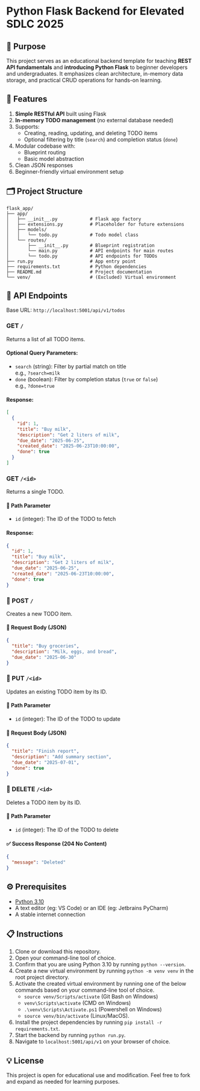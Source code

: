 # Python Flask Backend for Elevated SDLC 2025

## 📌 Purpose

This project serves as an educational backend template for teaching **REST API fundamentals** and **introducing Python Flask** to beginner developers and undergraduates. It emphasizes clean architecture, in-memory data storage, and practical CRUD operations for hands-on learning.


## 🚀 Features

1. **Simple RESTful API** built using Flask
2. **In-memory TODO management** (no external database needed)
3. Supports:
   - Creating, reading, updating, and deleting TODO items
   - Optional filtering by title (`search`) and completion status (`done`)
4. Modular codebase with:
   - Blueprint routing
   - Basic model abstraction
5. Clean JSON responses
6. Beginner-friendly virtual environment setup


## 🗂️ Project Structure

```plaintext
flask_app/
├── app/
│   ├── __init__.py            # Flask app factory
│   ├── extensions.py          # Placeholder for future extensions
│   ├── models/
│   │   └── todo.py            # Todo model class
│   └── routes/
│       ├── __init__.py        # Blueprint registration
│       └── main.py            # API endpoints for main routes
│       └── todo.py            # API endpoints for TODOs
├── run.py                     # App entry point
├── requirements.txt           # Python dependencies
├── README.md                  # Project documentation
└── venv/                      # (Excluded) Virtual environment
```

## 📘 API Endpoints

Base URL: `http://localhost:5001/api/v1/todos`

### GET `/`
Returns a list of all TODO items.

#### Optional Query Parameters:
- `search` (string): Filter by partial match on title  
  e.g., `?search=milk`
- `done` (boolean): Filter by completion status (`true` or `false`)  
  e.g., `?done=true`

#### Response:
```json
[
  {
    "id": 1,
    "title": "Buy milk",
    "description": "Get 2 liters of milk",
    "due_date": "2025-06-25",
    "created_date": "2025-06-23T10:00:00",
    "done": true
  }
]
```

### GET `/<id>`
Returns a single TODO.

#### 🔸 Path Parameter
- `id` (integer): The ID of the TODO to fetch

#### Response:
```json
{
  "id": 1,
  "title": "Buy milk",
  "description": "Get 2 liters of milk",
  "due_date": "2025-06-25",
  "created_date": "2025-06-23T10:00:00",
  "done": true
}
```

### 🔹 POST `/`

Creates a new TODO item.

#### 🔸 Request Body (JSON)
```json
{
  "title": "Buy groceries",
  "description": "Milk, eggs, and bread",
  "due_date": "2025-06-30"
}
```

### 🔹 PUT `/<id>`

Updates an existing TODO item by its ID.

#### 🔸 Path Parameter
- `id` (integer): The ID of the TODO to update

#### 🔸 Request Body (JSON)
```json
{
  "title": "Finish report",
  "description": "Add summary section",
  "due_date": "2025-07-01",
  "done": true
}
```

### 🔹 DELETE `/<id>`

Deletes a TODO item by its ID.

#### 🔸 Path Parameter
- `id` (integer): The ID of the TODO to delete

#### ✅ Success Response (204 No Content)
```json
{
  "message": "Deleted"
}
```

## ⚙️ Prerequisites

- [Python 3.10](https://www.python.org/downloads/release/python-3109/)
- A text editor (eg: VS Code) or an IDE (eg: Jetbrains PyCharm)
- A stable internet connection

## 📋 Instructions

1. Clone or download this repository.
2. Open your command-line tool of choice.
3. Confirm that you are using Python 3.10 by running ```python --version```.
4. Create a new virtual environment by running ```python -m venv venv``` in the root project directory.
5. Activate the created virtual environment by running one of the below commands based on your command-line tool of choice.
    - ```source venv/Scripts/activate``` (Git Bash on Windows)
    - ```venv\Scripts\activate``` (CMD on Windows)
    - ```.\venv\Scripts\Activate.ps1``` (Powershell on Windows)
    - ```source venv/bin/activate``` (Linux/MacOS).
6. Install the project dependencies by running ```pip install -r requirements.txt```.
7. Start the backend by running ```python run.py```.
8. Navigate to ```localhost:5001/api/v1``` on your browser of choice.

## 💡 License

This project is open for educational use and modification. Feel free to fork and expand as needed for learning purposes.